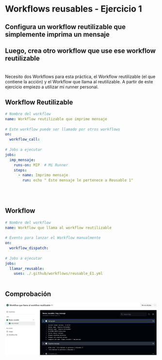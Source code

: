 # Workflows reusables - Ejercicio 1

## Configura un workflow reutilizable que simplemente imprima un mensaje

## Luego, crea otro workflow que use ese workflow reutilizable


#
Necesito dos Workflows para esta práctica, el Workflow reutilizable (el que contiene la acción) y el Workflow que llama al reutilizable. 
A partir de este ejercicio empiezo a utilizar mi runner personal.


## Workflow Reutilizable 

```yml
# Nombre del workflow
name: Workflow reutilizable que imprime mensaje 

# Este workflow puede ser llamado por otros workflows
on:
  workflow_call:

# Jobs a ejecutar
jobs:
  imp_mensaje:
    runs-on: MIP  # Mi Runner
    steps:
      - name: Imprimo mensaje
        run: echo " Este mensaje le pertenece a Reusable 1"
  

  
```


## Workflow

```yml
# Nombre del workflow
name: Workflow que llama al workflow reutilizable 

# Evento para lanzar el Workflow manualmente
on:
  workflow_dispatch:

# Jobs a ejecutar
jobs:
  llamar_reusable:
    uses: ./.github/workflows/reusable_E1.yml 
  

```


## Comprobación 

<img src="../../auxiliar/ej6.png">